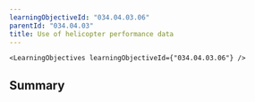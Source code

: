 ```yaml
---
learningObjectiveId: "034.04.03.06"
parentId: "034.04.03"
title: Use of helicopter performance data
---
```


```tsx eval
<LearningObjectives learningObjectiveId={"034.04.03.06"} />
```

## Summary
